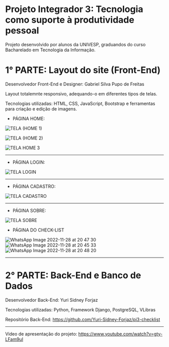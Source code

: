 # Projeto Integrador 3: Tecnologia como suporte à produtividade pessoal

Projeto desenvolvido por alunos da UNIVESP, graduandos do curso Bacharelado em Tecnologia da Informação.

# 1° PARTE: Layout do site (Front-End)

Desenvolvedor Front-End e Designer: Gabriel Silva Pupo de Freitas

Layout totalemnte responsivo, adequando-o em diferentes tipos de telas.

Tecnologias utilizadas: HTML, CSS, JavaScript, Bootstrap e ferramentas para criação e edição de imagens.

- PÁGINA HOME:

![TELA (HOME 1)](https://user-images.githubusercontent.com/83656344/211949825-bed37729-6f6d-4ef0-84d4-e9ed84f2fce6.png)


![TELA (HOME 2)](https://user-images.githubusercontent.com/83656344/211949864-eed6aa3a-b4c1-4e8c-aed0-97fca16a4eaf.png)


![TELA HOME 3](https://user-images.githubusercontent.com/83656344/211950759-96ab4fbf-a564-4fed-8e34-7c7bf2977b37.png)

---

- PÁGINA LOGIN:

![TELA LOGIN](https://user-images.githubusercontent.com/83656344/211954387-85eef29f-7145-4d49-ab18-1df6909c4cff.png)

---

- PÁGINA CADASTRO:

![TELA CADASTRO](https://user-images.githubusercontent.com/83656344/211954568-a17c44ab-2044-4089-bc7a-414c653a38cf.png)

---

- PÁGINA SOBRE:

![TELA SOBRE](https://user-images.githubusercontent.com/83656344/211954621-e3ef9c05-a60f-410e-872a-5d49cdda88d4.png)

- PÁGINA DO CHECK-LIST

![WhatsApp Image 2022-11-28 at 20 47 30](https://user-images.githubusercontent.com/83656344/219881814-492c061a-3a4f-42cf-a990-3c15cd10b65e.jpeg)
![WhatsApp Image 2022-11-28 at 20 45 33](https://user-images.githubusercontent.com/83656344/219881816-b7156657-fdb1-4945-a97a-3398db2cc57b.jpeg)
![WhatsApp Image 2022-11-28 at 20 48 20](https://user-images.githubusercontent.com/83656344/219881817-07d779cc-c933-414e-a075-b1b0db9e8b73.jpeg)

---

# 2° PARTE: Back-End e Banco de Dados

Desenvolvedor Back-End: Yuri Sidney Forjaz

Tecnologias utilizadas: Python, Framework Django, PostgreSQL, VLibras

Repositório Back-End: https://github.com/Yuri-Sidney-Forjaz/pi3-checklist

---

Video de apresentação do projeto: https://www.youtube.com/watch?v=gty-LFam9uI
